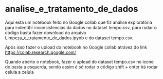 # analise_e_tratamento_de_dados

Aqui esta um notebook feito no Google collab que fiz análise exploratória para indentifir inconsistencias da dados no dataset tempo.csv, para rodar o código basta fazer
download do arquivo Limpeza_e_tratamento_de_dados.ipynb e do dataset tempo.csv.

Após isso fazer o upload do notebook no Google collab atrávez do link https://colab.research.google.com/

Quando aberto o notebook, fazer o upload do dataset tempo.csv no icone de pasta a esquerda, sendo assim é só rodar o código shift + enter irá rodar celula a celula
